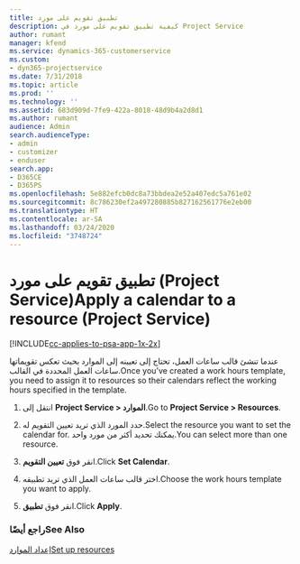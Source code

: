 ```yaml
---
title: تطبيق تقويم على مورد
description: كيفية تطبيق تقويم على مورد في Project Service
author: rumant
manager: kfend
ms.service: dynamics-365-customerservice
ms.custom:
- dyn365-projectservice
ms.date: 7/31/2018
ms.topic: article
ms.prod: ''
ms.technology: ''
ms.assetid: 683d909d-7fe9-422a-8018-48d9b4a2d8d1
ms.author: rumant
audience: Admin
search.audienceType:
- admin
- customizer
- enduser
search.app:
- D365CE
- D365PS
ms.openlocfilehash: 5e882efcb0dc8a73bbdea2e52a407edc5a761e02
ms.sourcegitcommit: 8c786230ef2a497280885b827162561776e2eb00
ms.translationtype: HT
ms.contentlocale: ar-SA
ms.lasthandoff: 03/24/2020
ms.locfileid: "3748724"
---
```

# <a name="apply-a-calendar-to-a-resource-project-service"></a><span data-ttu-id="4e7b0-103">تطبيق تقويم على مورد (Project Service)</span><span class="sxs-lookup"><span data-stu-id="4e7b0-103">Apply a calendar to a resource (Project Service)</span></span>

[!INCLUDE[cc-applies-to-psa-app-1x-2x](../includes/cc-applies-to-psa-app-1x-2x.md)]

<span data-ttu-id="4e7b0-104">عندما تنشئ قالب ساعات العمل، تحتاج إلى تعيينه إلى الموارد بحيث تعكس تقويماتها ساعات العمل المحددة في القالب.</span><span class="sxs-lookup"><span data-stu-id="4e7b0-104">Once you’ve created a work hours template, you need to assign it to resources so their calendars reflect the working hours specified in the template.</span></span>  
  
1.  <span data-ttu-id="4e7b0-105">انتقل إلى **Project Service > الموارد‬‏‎**.</span><span class="sxs-lookup"><span data-stu-id="4e7b0-105">Go to **Project Service > Resources**.</span></span>  
  
2.  <span data-ttu-id="4e7b0-106">حدد المورد الذي تريد تعيين التقويم له.</span><span class="sxs-lookup"><span data-stu-id="4e7b0-106">Select the resource you want to set the calendar for.</span></span> <span data-ttu-id="4e7b0-107">يمكنك تحديد أكثر من مورد واحد.</span><span class="sxs-lookup"><span data-stu-id="4e7b0-107">You can select more than one resource.</span></span>  
  
3.  <span data-ttu-id="4e7b0-108">انقر فوق **تعيين التقويم**.</span><span class="sxs-lookup"><span data-stu-id="4e7b0-108">Click **Set Calendar**.</span></span>  
  
4.  <span data-ttu-id="4e7b0-109">اختر قالب ساعات العمل الذي تريد تطبيقه.</span><span class="sxs-lookup"><span data-stu-id="4e7b0-109">Choose the work hours template you want to apply.</span></span>  
  
5.  <span data-ttu-id="4e7b0-110">انقر فوق **تطبيق**.</span><span class="sxs-lookup"><span data-stu-id="4e7b0-110">Click **Apply**.</span></span>  
  
### <a name="see-also"></a><span data-ttu-id="4e7b0-111">راجع أيضًا</span><span class="sxs-lookup"><span data-stu-id="4e7b0-111">See Also</span></span>  
 [<span data-ttu-id="4e7b0-112">إعداد الموارد</span><span class="sxs-lookup"><span data-stu-id="4e7b0-112">Set up resources</span></span>](../project-service/set-up-resources.md)
